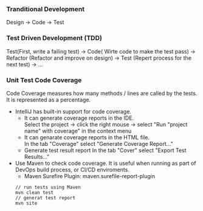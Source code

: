 ### Tranditional Development
Design -> Code -> Test

### Test Driven Development (TDD)
Test(First, write a failing test) -> Code( Wirte code to make the test pass) -> Refactor (Refactor and improve on design) -> Test (Repert process for the next test) -> ...

### Unit Test Code Coverage
Code Coverage measures how many methods / lines are called by the tests. It is represented as a percentage.
- IntelliJ has built-in support for code coverage.
  - It can generate coverage reports in the IDE.<br>
    Select the project -> click the right mouse -> select "Run "project name" with coverage" in the context menu
  - It can genarate coverage reports in the HTML file.<br>
    In the tab "Coverage" select "Generate Coverage Report..."
  - Generate test result report
    In the tab "Cover" select "Export Test Results..."
- Use Maven to check code coverage. It is useful when running as part of DevOps build process, or CI/CD enviroments.
  - Maven Surefire Plugin: maven.surefile-report-plugin
  ```
  // run tests using Maven
  mvn clean test
  // generat test report
  mvn site
  ```

